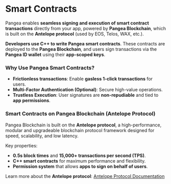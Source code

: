 # Smart Contracts

Pangea enables **seamless signing and execution of smart contract transactions** directly from your app, powered by **Pangea Blockchain**, which is built on the **Antelope protocol** (used by EOS, Telos, WAX, etc.).

**Developers use C++ to write Pangea smart contracts**. These contracts are deployed to the **Pangea Blockchain**, and users sign transactions via the **Pangea ID wallet** using their **app-scoped keys**.

### Why Use Pangea Smart Contracts?

* **Frictionless transactions**: Enable **gasless 1-click transactions** for users.
* **Multi-Factor Authentication (Optional)**: Secure high-value operations.
* **Trustless Execution**: User signatures are **non-repudiable** and tied to **app permissions**.

### Smart Contracts on Pangea Blockchain (Antelope Protocol)

Pangea Blockchain is built on the **Antelope protocol**, a high-performance, modular and upgradeable blockchain protocol framework designed for speed, scalability, and low latency.

Key properties:

* **0.5s block times** and **15,000+ transactions per second (TPS)**.
* **C++ smart contracts** for maximum performance and flexibility.
* **Permission system** that allows **apps to sign on behalf of users**.

Learn more about the **Antelope protocol**: [Antelope Protocol Documentation](https://docs.antelope.io/docs/latest/protocol/)
